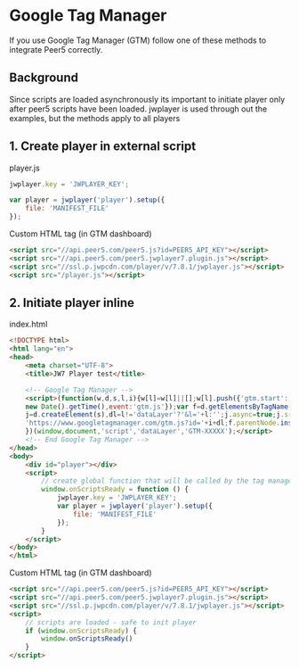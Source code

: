 # Google Tag Manager

If you use Google Tag Manager (GTM) follow one of these methods to integrate Peer5 correctly.

## Background

Since scripts are loaded asynchronously its important to initiate player only after peer5 scripts have been loaded.
jwplayer is used through out the examples, but the methods apply to all players

## 1. Create player in external script

player.js
```js
jwplayer.key = 'JWPLAYER_KEY';

var player = jwplayer('player').setup({
    file: 'MANIFEST_FILE'
});
```


Custom HTML tag (in GTM dashboard)
```html
<script src="//api.peer5.com/peer5.js?id=PEER5_API_KEY"></script>
<script src="//api.peer5.com/peer5.jwplayer7.plugin.js"></script>
<script src="//ssl.p.jwpcdn.com/player/v/7.8.1/jwplayer.js"></script>
<script src="/player.js"></script>
```

## 2. Initiate player inline

index.html
```html
<!DOCTYPE html>
<html lang="en">
<head>
    <meta charset="UTF-8">
    <title>JW7 Player test</title>

    <!-- Google Tag Manager -->
    <script>(function(w,d,s,l,i){w[l]=w[l]||[];w[l].push({'gtm.start':
    new Date().getTime(),event:'gtm.js'});var f=d.getElementsByTagName(s)[0],
    j=d.createElement(s),dl=l!='dataLayer'?'&l='+l:'';j.async=true;j.src=
    'https://www.googletagmanager.com/gtm.js?id='+i+dl;f.parentNode.insertBefore(j,f);
    })(window,document,'script','dataLayer','GTM-XXXXX');</script>
    <!-- End Google Tag Manager -->
</head>
<body>
    <div id="player"></div>
    <script>
        // create global function that will be called by the tag manager script
        window.onScriptsReady = function () {
            jwplayer.key = 'JWPLAYER_KEY';
            var player = jwplayer('player').setup({
                file: 'MANIFEST_FILE'
            });
        }
    </script>
</body>
</html>
```


Custom HTML tag (in GTM dashboard)
```html
<script src="//api.peer5.com/peer5.js?id=PEER5_API_KEY"></script>
<script src="//api.peer5.com/peer5.jwplayer7.plugin.js"></script>
<script src="//ssl.p.jwpcdn.com/player/v/7.8.1/jwplayer.js"></script>
<script>
    // scripts are loaded - safe to init player
    if (window.onScriptsReady) {
        window.onScriptsReady()
    }
</script>
```
